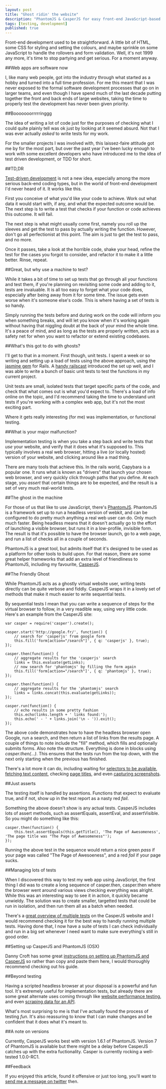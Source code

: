 ```yaml
---
layout: post
title: "Ghost ridin' the website"
description: "PhantomJS & CasperJS for easy front-end JavaScript-based testing."
tags: [testing, development]
published: true
---
```

Front-end development used to be straightforward. A little bit of HTML, some CSS for styling and setting the colours, and maybe sprinkle on some JavaScript to handle the rollovers and form validation. Well, it's not 1999 any more, it's time to stop partying and get serious. For a moment anyway.

##Web apps are software now

I, like many web people, got into the industry through what started as a hobby and turned into a full time profession. For me this meant that I was never exposed to the formal software development processes that go on in larger teams, and even though I have spend much of the last decade putting together the front and back ends of large websites, taking the time to properly test the development has never been given priority.

##Booooooorrrrringgg

The idea of writing a lot of code just for the purposes of checking what I could quite plainly tell was ok just by looking at it seemed absurd. Not that I was ever actually *asked* to write tests for my work.

For the smaller projects I was involved with, this laissez-faire attitude got me by for the most part, but over the past year I've been lucky enough to work with some excellent developers who have introduced me to the idea of test driven development, or TDD for short.

##TD,DR

[Test-driven development][1] is not a new idea, especially among the more serious back-end coding types, but in the world of front-end development I'd never heard of it. It works like this.

First you conceive of what you'd like your code to achieve. Work out what data it would start with, if any, and what the expected outcome would be. The next step is to write a test that checks if your function or code achieves this outcome. It will fail.

The next step is what might usually come first, namely you roll up the sleeves and get the test to pass by actually writing the function. However, don't go all perfectionist at this point. The aim is just to get the test to pass, and no more.

Once it passes, take a look at the horrible code, shake your head, refine the test for the cases you forgot to consider, and refactor it to make it a little better. Rinse, repeat.

##Great, but why use a machine to test?

While it takes a bit of time to set up tests that go through all your functions and test them, if you're planning on revisiting some code and adding to it, tests are invaluable. It is all too easy to forget what your code does, especially after being away from it for some time. The issue gets even worse when it's someone else's code. This is where having a set of tests is so handy.

Simply running the tests before and during work on the code will inform you when something breaks, and will let you know when it's working again without having that niggling doubt at the back of your mind the whole time. It's a peace of mind, and as long as the tests are properly written, acts as a safety net for when you want to refactor or extend existing codebases.

##What's this got to do with ghosts?

I'll get to that in a moment. First though, unit tests. I spent a week or so writing and setting up a load of tests using the above approach, using the [jasmine gem][2] for Rails. A [handy railscast][3] introduced the set up well, and I was able to write a bunch of basic unit tests to test the functions in my current project.

Unit tests are small, isolated tests that target specific parts of the code, and check that what comes out is what you'd expect to. There's a load of info online on the topic, and I'd recommend taking the time to understand unit tests if you're working with a complex web app, but it's not the most exciting part.

Where it gets really interesting (for me) was implementation, or functional testing.

##What is your major malfunction?

Implementation testing is when you take a step back and write tests that *use* your website, and verify that it does what it's supposed to. This typically involves a real web browser, hitting a live (or locally hosted) version of your website, and clicking around like a mad thing.

There are many tools that achieve this. In the rails world, Capybara is a popular one. It runs what is known as "drivers" that launch your chosen web browser, and very quickly click through paths that you define. At each stage, you *assert* that certain things are to be expected, and the result is a set of very much real-world tests.

##The ghost in the machine

For those of us that like to use JavaScript, there's [PhantomJS][4]. PhantomJS is a framework set up to run a headless version of webkit, and can be configured to do pretty much anything a real web user can do. Only much much faster. Being headless means that it doesn't actually go to the effort of launching a visible browser, but runs it in a low-profile, invisible form. The result is that it's possible to have the browser launch, go to a web page, and run a list of checks all in a couple of seconds.

PhantomJS is a great tool, but admits itself that it's designed to be used as a platform for other tools to build upon. For that reason, there are some great helper frameworks that add an extra level of friendliness to PhantomJS, including my favourite, [CasperJS][5].

##The Friendly Ghost

While PhantomJS acts as a ghostly virtual website user, writing tests directly can be quite verbose and fiddly. CasperJS wraps it in a lovely set of methods that make it much easier to write sequential tests.

By sequential tests I mean that you can write a sequence of steps for the virtual browser to follow, in a very readible way, using very little code. Here's an example from the CasperJS site:

	var casper = require('casper').create();

	casper.start('http://google.fr/', function() {
	    // search for 'casperjs' from google form
	    this.fill('form[action="/search"]', { q: 'casperjs' }, true);
	});

	casper.then(function() {
	    // aggregate results for the 'casperjs' search
	    links = this.evaluate(getLinks);
	    // now search for 'phantomjs' by filling the form again
	    this.fill('form[action="/search"]', { q: 'phantomjs' }, true);
	});

	casper.then(function() {
	    // aggregate results for the 'phantomjs' search
	    links = links.concat(this.evaluate(getLinks));
	});

	casper.run(function() {
	    // echo results in some pretty fashion
	    this.echo(links.length + ' links found:');
	    this.echo(' - ' + links.join('\n - ')).exit();
	});

The above code demonstrates how to have the headless browser open Google, run a search, and then return a list of links from the results page. A couple of things to note include the "fill" method, which fills and optionally submits forms. Also note the structure. Everything is done in blocks using *casper.then(...)*. This ensures that the tests run from the top down, with the next only starting when the previous has finished.

There's a lot more it can do, including waiting for [selectors to be available][6], [fetching text content][7], checking [page titles][8], and even [capturing screenshots][9].

##Just asserts

The testing itself is handled by assertions. Functions that expect to evaluate true, and if not, show up in the test report as a nasty red *fail*.

Something the above doesn't show is any actual tests. CasperJS includes lots of assert methods, such as assertEquals, assertEval, and assertVisible. So you might do something like this:

	casper.then(function() {
		this.test.assertEquals(this.getTitle(), 'The Page of Awesomeness', 'The page title was "The Page of Awesomeness"');
	});

Running the above test in the sequence would return a nice green *pass* if your page was called "The Page of Awesoeness", and a red *fail* if your page sucks.

##Managing lots of tests

When I discovered this way to test my web app using JavaScript, the first thing I did was to create a long sequence of casper.then, casper.then where the browser went around various views checking everything was alright. While this was an interesting way to see it in action, it quickly became unwieldy. The solution was to create smaller, targetted tests that could be run in isolation, and then run them all as a batch when needed.

There's a [great overview of multiple tests][10] on the CasperJS website and I would recommend checking it for the best way to handly running multiple tests. Having done that, I now have a suite of tests I can check individually and run in a big set whenever I need want to make sure everything's still in good order.

##Setting up CasperJS and PhantomJS (OSX)

Danny Croft has some great [instructions on setting up PhantomJS and CasperJS][11] so rather than copy and paste them here, I would thoroughly recommend checking out his guide.

##Beyond testing

Having a scripted headless browser at your disposal is a powerful and fun tool. It's extremely useful for implementation tests, but already there are some great alternate uses coming through like [website performance testing][12], and even [scraping data for an API][13].

What's most surprising to me is that I've actually found the process of testing *fun*. It's also reassuring to know that I can make changes and be confident that it does what it's meant to.

##A note on versions

Currently, CasperJS works best with version 1.6.1 of PhantomJS. Version 7 of PhantomJS is available but there might be a delay before CasperJS catches up with the extra fuctionality. Casper is currently rocking a well-tested 1.0.0-RC1.

##Feedback

If you enjoyed this article, found it offensive or just too long, you'll want to [send me a message on twitter][14] then.


[1]: http://en.wikipedia.org/wiki/Test_driven_development
[2]: https://github.com/pivotal/jasmine-gem
[3]: http://railscasts.com/episodes/261-testing-javascript-with-jasmine
[4]: http://phantomjs.org/
[5]: http://casperjs.org/
[6]: http://casperjs.org/api.html#casper.waitForSelector
[7]: http://casperjs.org/api.html#casper.fetchText
[8]: http://casperjs.org/api.html#casper.getTitle
[9]: http://casperjs.org/api.html#casper.capture
[10]: http://casperjs.org/testing.html#casper-test-command
[11]: http://dannycroft.co.uk/front-end-unit-testing-with-javascript/
[12]: http://wesleyhales.com/blog/2012/08/16/Site-Load-Time-Testing-with-PhantomJS/
[13]: http://www.subelsky.com/2012/08/webscraping-with-casperjs-and-phantomjs.html
[14]: http://twitter.com/donovanh

